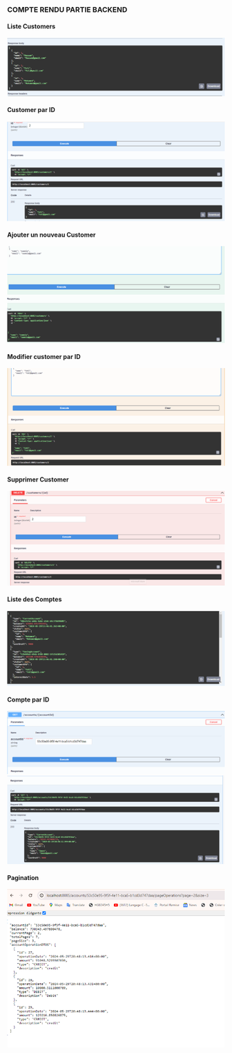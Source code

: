<h3>COMPTE RENDU PARTIE BACKEND</h3>
<h4>Liste Customers</h4>
<img src="eBanking-backend/Captures/swagger(get-customers).png">
<h4>Customer par ID</h4>
<img src="eBanking-backend/Captures/swagger(get-customerid).png">
<h4>Ajouter un nouveau Customer</h4>
<img src="eBanking-backend/Captures/swagger(post-customer).png">
<h4>Modifier customer par ID</h4>
<img src="eBanking-backend/Captures/Swagger(put-customerid).png">
<h4>Supprimer Customer</h4>
<img src="eBanking-backend/Captures/swagger(delete).png">
<h4>Liste des Comptes</h4>
<img src="eBanking-backend/Captures/swagger(get accounts).png">
<h4>Compte par ID</h4>
<img src="eBanking-backend/Captures/swagger(get-accountsid)1.png">
<img src="eBanking-backend/Captures/swagger(get-accountsid)2.png">
<h4>Pagination </h4>
<img src="eBanking-backend/Captures/page&size.png">







